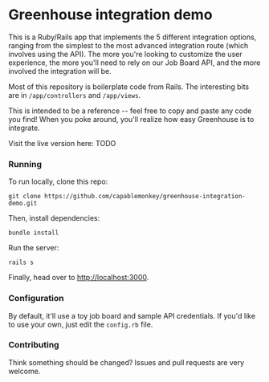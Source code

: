 # Greenhouse integration demo

This is a Ruby/Rails app that implements the 5 different integration options, ranging from the simplest to the most advanced integration route (which involves using the API).  The more you're looking to customize the user experience, the more you'll need to rely on our Job Board API, and the more involved the integration will be.

Most of this repository is boilerplate code from Rails.  The interesting bits are in `/app/controllers` and `/app/views`.

This is intended to be a reference -- feel free to copy and paste any code you find!  When you poke around, you'll realize how easy Greenhouse is to integrate.

Visit the live version here: TODO

### Running

To run locally, clone this repo:

```
git clone https://github.com/capablemonkey/greenhouse-integration-demo.git
```

Then, install dependencies:

```
bundle install
```

Run the server:

```
rails s
```

Finally, head over to [http://localhost:3000](http://localhost:3000).

### Configuration

By default, it'll use a toy job board and sample API credentials.  If you'd like to use your own, just edit the `config.rb` file.

### Contributing

Think something should be changed?  Issues and pull requests are very welcome.